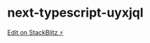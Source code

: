 # next-typescript-uyxjql

[Edit on StackBlitz ⚡️](https://stackblitz.com/edit/next-typescript-uyxjql)